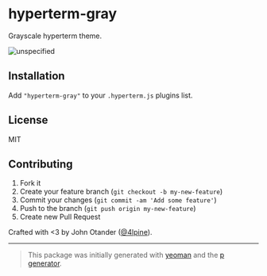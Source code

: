 # hyperterm-gray

Grayscale hyperterm theme.

![unspecified](https://cloud.githubusercontent.com/assets/1424573/18764446/b1fd6f36-80ce-11e6-95b2-d67515927a13.png)

## Installation

Add `"hyperterm-gray"` to your `.hyperterm.js` plugins list.

## License

MIT

## Contributing

1. Fork it
2. Create your feature branch (`git checkout -b my-new-feature`)
3. Commit your changes (`git commit -am 'Add some feature'`)
4. Push to the branch (`git push origin my-new-feature`)
5. Create new Pull Request

Crafted with <3 by John Otander ([@4lpine](https://twitter.com/4lpine)).

***

> This package was initially generated with [yeoman](http://yeoman.io) and the [p generator](https://github.com/johnotander/generator-p.git).
